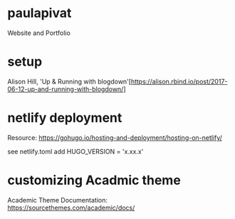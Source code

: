 # paulapivat

Website and Portfolio

# setup

Alison Hill, 'Up & Running with blogdown'[https://alison.rbind.io/post/2017-06-12-up-and-running-with-blogdown/]

# netlify deployment

Resource: https://gohugo.io/hosting-and-deployment/hosting-on-netlify/

see netlify.toml
add HUGO_VERSION = 'x.xx.x'

# customizing Acadmic theme

Academic Theme Documentation: https://sourcethemes.com/academic/docs/

